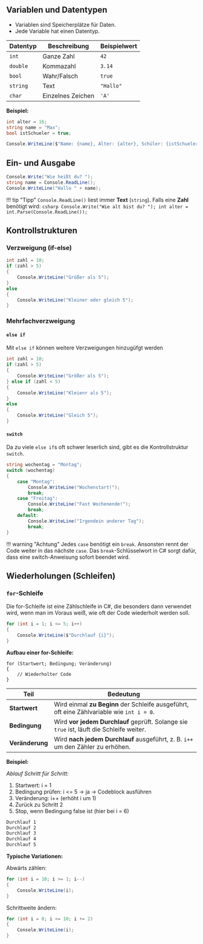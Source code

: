 ## Variablen und Datentypen

- Variablen sind Speicherplätze für Daten.
- Jede Variable hat einen Datentyp.

| Datentyp | Beschreibung      | Beispielwert |
| -------- | ----------------- | ------------ |
| `int`    | Ganze Zahl        | `42`         |
| `double` | Kommazahl         | `3.14`       |
| `bool`   | Wahr/Falsch       | `true`       |
| `string` | Text              | `"Hallo"`    |
| `char`   | Einzelnes Zeichen | `'A'`        |

**Beispiel:**

```csharp
int alter = 16;
string name = "Max";
bool istSchueler = true;

Console.WriteLine($"Name: {name}, Alter: {alter}, Schüler: {istSchueler}");
```

## Ein- und Ausgabe

```csharp
Console.Write("Wie heißt du? ");
string name = Console.ReadLine();
Console.WriteLine("Hallo " + name);
```

!!! tip "Tipp"
    `Console.ReadLine()` liest immer **Text** (`string`). Falls eine **Zahl** benötigt wird:
    ```csharp
    Console.Write("Wie alt bist du? ");
    int alter = int.Parse(Console.ReadLine());
    ```

## Kontrollstrukturen

### Verzweigung (if-else)

```csharp
int zahl = 10;
if (zahl > 5)
{
    Console.WriteLine("Größer als 5");
}
else
{
    Console.WriteLine("Kleiner oder gleich 5");
}
```

### Mehrfachverzweigung

#### `else if`

Mit `else if` können weitere Verzweigungen hinzugüfgt werden

```csharp
int zahl = 10;
if (zahl > 5)
{
    Console.WriteLine("Größer als 5");
} else if (zahl < 5) 
{
    Console.WriteLine("Kleienr als 5");
}
else
{
    Console.WriteLine("Gleich 5");
}
```

#### `switch`

Da zu viele `else if`s oft schwer leserlich sind, gibt es die Kontrollstruktur `switch`.

```csharp
string wochentag = "Montag";
switch (wochentag)
{
    case "Montag":
        Console.WriteLine("Wochenstart!");
        break;
    case "Freitag":
        Console.WriteLine("Fast Wochenende!");
        break;
    default:
        Console.WriteLine("Irgendein anderer Tag");
        break;
}
```

!!! warning "Achtung"
    Jedes `case` benötigt ein `break`. Ansonsten rennt der Code weiter in das nächste `case`. 
    Das `break`-Schlüsselwort in C# sorgt dafür, dass eine switch-Anweisung sofort beendet wird.

## Wiederholungen (Schleifen)

### `for`-Schleife

Die for-Schleife ist eine Zählschleife in C#, die besonders dann verwendet wird, wenn man im Voraus weiß, wie oft der Code wiederholt werden soll.

```csharp
for (int i = 1; i <= 5; i++)
{
    Console.WriteLine($"Durchlauf {i}");
}
```

**Aufbau einer for-Schleife:**

```
for (Startwert; Bedingung; Veränderung)
{
    // Wiederholter Code
}
```

| Teil            | Bedeutung                                                                                 |
| --------------- | ----------------------------------------------------------------------------------------- |
| **Startwert**   | Wird einmal **zu Beginn** der Schleife ausgeführt, oft eine Zählvariable wie `int i = 0`. |
| **Bedingung**   | Wird **vor jedem Durchlauf** geprüft. Solange sie `true` ist, läuft die Schleife weiter.  |
| **Veränderung** | Wird **nach jedem Durchlauf** ausgeführt, z. B. `i++` um den Zähler zu erhöhen.           |

**Beispiel:**

_Ablauf Schritt für Schritt:_

1. Startwert: i = 1
2. Bedingung prüfen: i <= 5 → ja → Codeblock ausführen
3. Veränderung: i++ (erhöht i um 1)
4. Zurück zu Schritt 2
5. Stop, wenn Bedingung false ist (hier bei i = 6)

```bash
Durchlauf 1
Durchlauf 2
Durchlauf 3
Durchlauf 4
Durchlauf 5
```

**Typische Variationen:**

Abwärts zählen:
```csharp
for (int i = 10; i >= 1; i--)
{
    Console.WriteLine(i);
}
```

Schrittweite ändern:
```csharp
for (int i = 0; i <= 10; i += 2)
{
    Console.WriteLine(i);
}
```